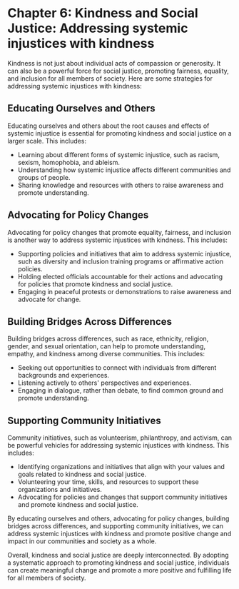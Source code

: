 Chapter 6: Kindness and Social Justice: Addressing systemic injustices with kindness
====================================================================================

Kindness is not just about individual acts of compassion or generosity. It can also be a powerful force for social justice, promoting fairness, equality, and inclusion for all members of society. Here are some strategies for addressing systemic injustices with kindness:

Educating Ourselves and Others
------------------------------

Educating ourselves and others about the root causes and effects of systemic injustice is essential for promoting kindness and social justice on a larger scale. This includes:

* Learning about different forms of systemic injustice, such as racism, sexism, homophobia, and ableism.
* Understanding how systemic injustice affects different communities and groups of people.
* Sharing knowledge and resources with others to raise awareness and promote understanding.

Advocating for Policy Changes
-----------------------------

Advocating for policy changes that promote equality, fairness, and inclusion is another way to address systemic injustices with kindness. This includes:

* Supporting policies and initiatives that aim to address systemic injustice, such as diversity and inclusion training programs or affirmative action policies.
* Holding elected officials accountable for their actions and advocating for policies that promote kindness and social justice.
* Engaging in peaceful protests or demonstrations to raise awareness and advocate for change.

Building Bridges Across Differences
-----------------------------------

Building bridges across differences, such as race, ethnicity, religion, gender, and sexual orientation, can help to promote understanding, empathy, and kindness among diverse communities. This includes:

* Seeking out opportunities to connect with individuals from different backgrounds and experiences.
* Listening actively to others' perspectives and experiences.
* Engaging in dialogue, rather than debate, to find common ground and promote understanding.

Supporting Community Initiatives
--------------------------------

Community initiatives, such as volunteerism, philanthropy, and activism, can be powerful vehicles for addressing systemic injustices with kindness. This includes:

* Identifying organizations and initiatives that align with your values and goals related to kindness and social justice.
* Volunteering your time, skills, and resources to support these organizations and initiatives.
* Advocating for policies and changes that support community initiatives and promote kindness and social justice.

By educating ourselves and others, advocating for policy changes, building bridges across differences, and supporting community initiatives, we can address systemic injustices with kindness and promote positive change and impact in our communities and society as a whole.

Overall, kindness and social justice are deeply interconnected. By adopting a systematic approach to promoting kindness and social justice, individuals can create meaningful change and promote a more positive and fulfilling life for all members of society.
